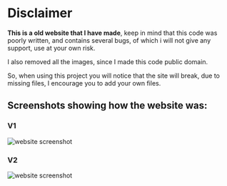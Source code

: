# Disclaimer
**This is a old website that I have made**, keep in mind that this code was poorly written, and contains several bugs, of which i will not give any support, use at your own risk.

I also removed all the images, since I made this code public domain.

So, when using this project you will notice that the site will break, due to missing files, I encourage you to add your own files.

## Screenshots showing how the website was:
### V1
![website screenshot](https://raw.githubusercontent.com/ArthurSegato/Website-Personal-Old/main/V1/screenshot.png)
### V2
![website screenshot](https://raw.githubusercontent.com/ArthurSegato/Website-Personal-Old/main/V2/screenshot.png)
